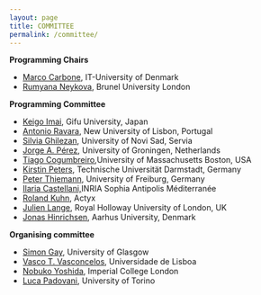 ```yaml
---
layout: page
title: COMMITTEE
permalink: /committee/
---
```


**Programming Chairs**

- [Marco Carbone](http://www.itu.dk/~maca/), IT-University of Denmark
- [Rumyana Neykova](https://www.brunel.ac.uk/people/rumyana-neykova), Brunel University London

**Programming Committee**

- [Keigo Imai](https://keigoimai.info/), Gifu University, Japan
- [Antonio Ravara](http://ctp.di.fct.unl.pt/~aravara/), New University of Lisbon, Portugal
- [Silvia Ghilezan](http://imft.ftn.uns.ac.rs/~silvia/Main), University of Novi Sad, Servia
- [Jorge A. Pérez](https://www.jperez.nl/), University of Groningen, Netherlands
- [Tiago Cogumbreiro](https://cogumbreiro.github.io/),University of Massachusetts Boston, USA
- [Kirstin Peters](https://www.informatik.tu-darmstadt.de/fb20/organisation_fb20/professuren_und_gruppenleitungen/fb20professuren_und_gruppenleitungen_detailseite_84096.en.jsp), Technische Universität Darmstadt, Germany
- [Peter Thiemann](http://www2.informatik.uni-freiburg.de/~thiemann/), University of Freiburg, Germany
- [Ilaria Castellani,](http://www-sop.inria.fr/members/Ilaria.Castellani/)INRIA Sophia Antipolis Méditerranée
- [Roland Kuhn](https://rolandkuhn.com/), Actyx
- [Julien Lange](https://pure.royalholloway.ac.uk/portal/en/persons/julien-lange(55a85423-9481-4565-9339-224891092d5e).html), Royal Holloway University of London, UK
- [Jonas Hinrichsen](https://pure.au.dk/portal/en/persons/jonas-kastberg-hinrichsen(47107d73-8750-4515-ba0f-33c7ba993099).html), Aarhus University, Denmark

**Organising committee**

- [Simon Gay](http://www.dcs.gla.ac.uk/~simon/), University of Glasgow
- [Vasco T. Vasconcelos](https://www.di.fc.ul.pt/~vv/), Universidade de Lisboa
- [Nobuko Yoshida](http://mrg.doc.ic.ac.uk/people/nobuko-yoshida/), Imperial College London
- [Luca Padovani](http://www.di.unito.it/~padovani/), University of Torino

